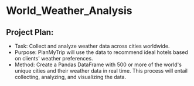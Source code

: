 # World_Weather_Analysis

## Project Plan: 
- Task: Collect and analyze weather data across cities worldwide.
- Purpose: PlanMyTrip will use the data to recommend ideal hotels based on clients' weather preferences.
- Method: Create a Pandas DataFrame with 500 or more of the world's unique cities and their weather data in real time. This process will entail collecting, analyzing, and visualizing the data.
